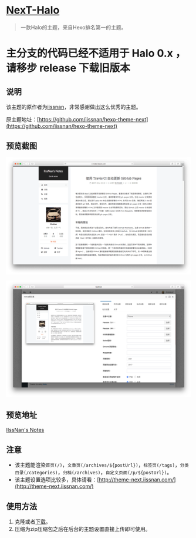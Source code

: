 <h1><a href="#" target="_blank">NexT-Halo</a></h1>

> 一款Halo的主题，来自Hexo排名第一的主题。

# 主分支的代码已经不适用于 Halo 0.x ，请移步 release 下载旧版本

## 说明

该主题的原作者为[iissnan](https://github.com/iissnan)，非常感谢做出这么优秀的主题。

原主题地址：[https://github.com/iissnan/hexo-theme-next](https://github.com/iissnan/hexo-theme-next)

## 预览截图

![](screenshots/index.png)

![](screenshots/option.png)

## 预览地址

[IIssNan's Notes](https://notes.iissnan.com/)

## 注意

- 该主题能渲染`首页(/)`，`文章页(/archives/${postUrl})`，`标签页(/tags)`，`分类目录(/categories)`，`归档(/archives)`，`自定义页面(/p/${postUrl})`。
- 该主题设置选项比较多，具体请看：[http://theme-next.iissnan.com/](http://theme-next.iissnan.com/)

## 使用方法

1. 克隆或者[下载](https://github.com/halo-dev/next-halo/releases)。
2. 压缩为zip压缩包之后在后台的主题设置直接上传即可使用。


